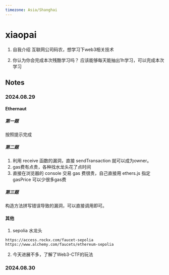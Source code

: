 ```yaml
---
timezone: Asia/Shanghai 
---
```


# xiaopai

1. 自我介绍
互联网公司码农，想学习下web3相关技术

2. 你认为你会完成本次残酷学习吗？
应该能够每天能抽出1h学习，可以完成本次学习

## Notes

<!-- Content_START -->

### 2024.08.29

#### Ethernaut
##### 第一题
按照提示完成

##### 第二题
1. 利用 receive 函数的漏洞，直接 sendTransaction 就可以成为owner。
2. gas费有点贵，各种找水龙头花了点时间
3. 直接在浏览器的 console 交易 gas 费很贵，自己直接用 ethers.js 指定 gasPrice 可以少很多gas费

##### 第三题
构造方法拼写错误导致的漏洞，可以直接调用即可。

#### 其他
1. sepolia 水龙头
```
https://access.rockx.com/faucet-sepolia
https://www.alchemy.com/faucets/ethereum-sepolia
```
2. 今天进展不多，了解了Web3-CTF的玩法

### 2024.08.30

<!-- Content_END -->
